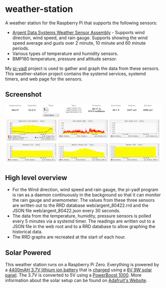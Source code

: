 # weather-station

A weather station for the Raspberry Pi that supports the following sensors:

- [Argent Data Systems Weather Sensor Assembly](https://www.sparkfun.com/products/8942) -
  Supports wind direction, wind speed, and rain gauge. Supports showing the wind speed
  average and gusts over 2 minute, 10 minute and 60 minute periods.
- Various types of temperature and humidity sensors.
- BMP180 temperature, pressure and altitude sensor.

My [pi-yadl](https://github.com/masneyb/pi-yadl) project is used to gather and
graph the data from these sensors. This weather-station project contains the systemd
services, systemd timers, and web page for the sensors.

## Screenshot

![Screenshot](images/weather-station-screenshot.png?raw=1)

## High level overview

- For the Wind direction, wind speed and rain gauge, the pi-yadl program is ran
  as a daemon continuously in the background so that it can monitor the rain
  gauge and anemometer. The values from these three sensors are
  written out to the RRD database web/argent_80422.rrd and the JSON file
  web/argent_80422.json every 30 seconds.
- The data from the temperature, humidity, pressure sensors is polled every 5
  minutes via a systemd timer. The readings are written out to a JSON file
  in the web root and to a RRD database to allow graphing the historical
  data.
- The RRD graphs are recreated at the start of each hour.

## Solar Powered

This weather station runs on a Raspberry Pi Zero. Everything is
powered by a
[4400mAH 3.7V lithium ion battery](https://www.adafruit.com/products/354)
that is [charged](https://www.adafruit.com/products/390) using a
[6V 9W solar panel](https://www.adafruit.com/products/2747). The 3.7V is
converted to 5V using a [PowerBoost 1000](https://www.adafruit.com/products/2465).
More information about the solar setup can be found on
[Adafruit's Website](https://learn.adafruit.com/usb-dc-and-solar-lipoly-charger/overview).

